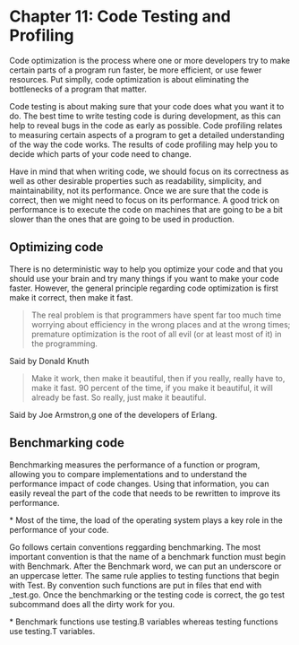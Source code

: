 # Chapter 11: Code Testing and Profiling

Code optimization is the process where one or more developers try to make certain parts of a program run faster, be more efficient, or use fewer resources. 
Put simplly, code optimization is about eliminating the bottlenecks of a program that matter.

Code testing is about making sure that your code does what you want it to do.
The best time to write testing code is during development, as this can help to reveal bugs in the code as early as possible. 
Code profiling relates to measuring certain aspects of a program to get a detailed understanding of the way the code works. The results of code profiling may help you to decide which parts of your code need to change.

Have in mind that when writing code, we should focus on its correctness as well as other desirable properties such as readability, simplicity, and maintainability, not its performance. Once we are sure that the code is correct, then we might need to focus on its performance. A good trick on performance is to execute the code on machines that are going to be a bit slower than the ones that are going to be used in production.

## Optimizing code

There is no deterministic way to help you optimize your code and that you should use your brain and try many things if you want to make your code faster. However, the general principle regarding code optimization is first make it correct, then make it fast.

> The real problem is that programmers have spent far too much time worrying about efficiency in the wrong places and at the wrong times; premature optimization is the root of all evil (or at least most of it) in the programming.

Said by Donald Knuth

> Make it work, then make it beautiful, then if you really, really have to, make it fast. 90 percent of the time, if you make it beautiful, it will already be fast. So really, just make it beautiful.

Said by Joe Armstron,g one of the developers of Erlang.

## Benchmarking code 

Benchmarking measures the performance of a function or program, allowing you to compare implementations and to understand the performance impact of code changes. Using that information, you can easily reveal the part of the code that needs to be rewritten to improve its performance. 

\* Most of the time, the load of the operating system plays a key role in the performance of your code. 

Go follows certain conventions reggarding benchmarking. The most important convention is that the name of a benchmark function must begin with Benchmark. After the Benchmark word, we can put an underscore or an uppercase letter. The same rule applies to testing functions that begin with Test. By convention such functions are put in files that end with _test.go. Once the benchmarking or the testing code is correct, the go test subcommand does all the dirty work for you.

\* Benchmark functions use testing.B variables whereas testing functions use testing.T variables. 

